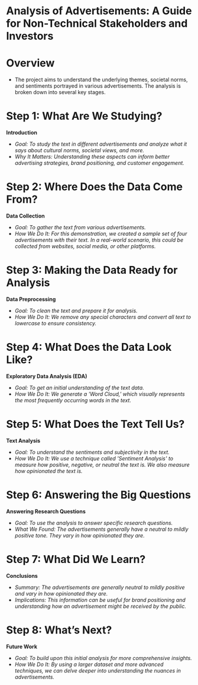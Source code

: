 # Analysis of Advertisements: A Guide for Non-Technical Stakeholders and Investors

# Overview
- The project aims to understand the underlying themes, societal norms, and sentiments portrayed in various advertisements. The analysis is broken down into several key stages.


# Step 1: What Are We Studying?
**Introduction**
- *Goal: To study the text in different advertisements and analyze what it says about cultural norms, societal views, and more.*
- *Why It Matters: Understanding these aspects can inform better advertising strategies, brand positioning, and customer engagement.*


# Step 2: Where Does the Data Come From?
**Data Collection**
- *Goal: To gather the text from various advertisements.*
- *How We Do It: For this demonstration, we created a sample set of four advertisements with their text. In a real-world scenario, this could be collected from websites, social media, or other platforms.*


# Step 3: Making the Data Ready for Analysis
**Data Preprocessing**
- *Goal: To clean the text and prepare it for analysis.*
- *How We Do It: We remove any special characters and convert all text to lowercase to ensure consistency.*


# Step 4: What Does the Data Look Like?
**Exploratory Data Analysis (EDA)**
- *Goal: To get an initial understanding of the text data.*
- *How We Do It: We generate a 'Word Cloud,' which visually represents the most frequently occurring words in the text.*


# Step 5: What Does the Text Tell Us?
**Text Analysis**
- *Goal: To understand the sentiments and subjectivity in the text.*
- *How We Do It: We use a technique called 'Sentiment Analysis' to measure how positive, negative, or neutral the text is. We also measure how opinionated the text is.*


# Step 6: Answering the Big Questions
**Answering Research Questions**
- *Goal: To use the analysis to answer specific research questions.*
- *What We Found: The advertisements generally have a neutral to mildly positive tone. They vary in how opinionated they are.*


# Step 7: What Did We Learn?
**Conclusions**
- *Summary: The advertisements are generally neutral to mildly positive and vary in how opinionated they are.*
- *Implications: This information can be useful for brand positioning and understanding how an advertisement might be received by the public.*


# Step 8: What’s Next?
**Future Work**
- *Goal: To build upon this initial analysis for more comprehensive insights.*
- *How We Do It: By using a larger dataset and more advanced techniques, we can delve deeper into understanding the nuances in advertisements.*
